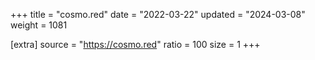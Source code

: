 +++
title = "cosmo.red"
date = "2022-03-22"
updated = "2024-03-08"
weight = 1081

[extra]
source = "https://cosmo.red"
ratio = 100
size = 1
+++
